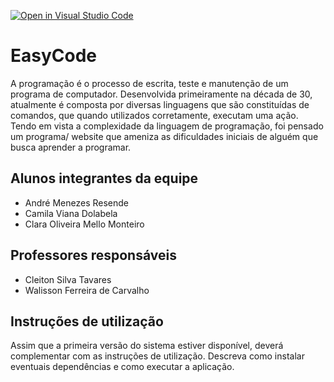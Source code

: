 [![Open in Visual Studio Code](https://classroom.github.com/assets/open-in-vscode-c66648af7eb3fe8bc4f294546bfd86ef473780cde1dea487d3c4ff354943c9ae.svg)](https://classroom.github.com/online_ide?assignment_repo_id=7576292&assignment_repo_type=AssignmentRepo)
# EasyCode

   A programação é o processo de escrita, teste e manutenção de um programa de computador. Desenvolvida primeiramente na década de 30, atualmente é composta por diversas linguagens que são constituídas de comandos, que quando utilizados corretamente, executam uma ação. Tendo em vista a complexidade da linguagem de programação, foi pensado um programa/ website que ameniza as dificuldades iniciais de alguém que busca aprender a programar.

## Alunos integrantes da equipe

* André Menezes Resende
* Camila Viana Dolabela
* Clara Oliveira Mello Monteiro

## Professores responsáveis

* Cleiton Silva Tavares
* Walisson Ferreira de Carvalho

## Instruções de utilização

Assim que a primeira versão do sistema estiver disponível, deverá complementar com as instruções de utilização. Descreva como instalar eventuais dependências e como executar a aplicação.

